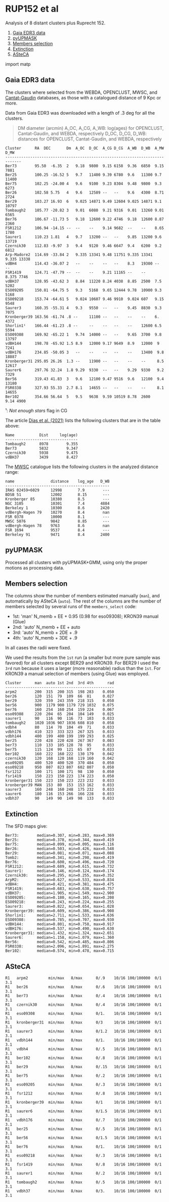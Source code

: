 
# RUP152 et al

Analysis of 8 distant clusters plus Ruprecht 152.

<!-- MarkdownTOC levels="1,2,3" autolink="true" style="ordered" -->

1. [Gaia EDR3 data](#gaia-edr3-data)
1. [pyUPMASK](#pyupmask)
1. [Members selection](#members-selection)
1. [Extinction](#extinction)
1. [ASteCA](#asteca)

<!-- /MarkdownTOC -->
import matp

## Gaia EDR3 data

The clusters where selected from the WEBDA, OPENCLUST, MWSC, and [Cantat-Gaudin](https://www.aanda.org/articles/aa/abs/2020/08/aa38192-20/aa38192-20.html) databases, as those with a catalogued distance of 9 Kpc or more.

Data from Gaia EDR3 was downloaded with a length of .3 deg for all the clusters.

> DM diameter (arcmin)
> A_OC, A_CG, A_WB: log(ages) for OPENCLUST, Cantat-Gaudin, and WEBDA,
> respectively
> D_OC, D_CG, D_WB: distances for OPENCLUST, Cantat-Gaudin, and WEBDA,
> respectively

```
Cluster      RA  DEC       Dm  A_OC  D_OC  A_CG D_CG  A_WB  D_WB  A_MW  D_MW
-----------------------------------------------------------------------------
Ber73        95.50  -6.35  2   9.18  9800  9.15 6158  9.36  6850  9.15  7881
Ber25        100.25 -16.52 5   9.7   11400 9.39 6780  9.6   11300 9.7   11400
Ber75        102.25 -24.00 4   9.6   9100  9.23 8304  9.48  9800  9.3   6273
Ber26        102.58 5.75   4   9.6   12589 --   --    9.6   4300  8.71  2724
Ber29        103.27 16.93  6   9.025 14871 9.49 12604 9.025 14871 9.1   10797
Tombaugh2    105.77 -20.82 3   9.01  6080  9.21 9316  9.01  13260 9.01  6565
Ber76        106.67 -11.73 5   9.18  12600 9.22 4746  9.18  12600 8.87  2360
FSR1212      106.94 -14.15 --  --    --    9.14 9682  --    --    8.65  1780
Saurer1      110.23 1.81   4   9.7   13200 --   --    9.85  13200 9.6   13719
Czernik30    112.83 -9.97  3   9.4   9120  9.46 6647  9.4   6200  9.2   6812
Arp-Madore2  114.69 -33.84 2   9.335 13341 9.48 11751 9.335 13341 9.335 13338
vdBH4        114.43 -36.07 2   --    --    --   --    8.3   19300 --    --
FSR1419      124.71 -47.79 --  --    --    9.21 11165 --    --    8.375 7746
vdBH37       128.95 -43.62 3   8.84  11220 8.24 4038  8.85  2500  7.5   5202
ESO09205     150.81 -64.75 5   9.3   5168  9.65 12444 9.78  10900 9.3   5168
ESO09218     153.74 -64.61 5   9.024 10607 9.46 9910  9.024 607   9.15  9548
Saurer3      160.35 -55.31 4   9.3   9550  --   --    9.45  8830  9.3   7075
Kronberger39 163.56 -61.74 .8 --     11100 --   --    --    --    6.    4372
Shorlin1¹    166.44 -61.23 .8 --     --    --   --    --    12600 6.5   5594
ESO09308     169.92 -65.22 1   9.74  14000 --   --    9.65  3700  9.8   13797
vdBH144      198.78 -65.92 1.5 8.9   12000 9.17 9649  8.9   12000  9    7241
vdBH176      234.85 -50.05 3   --    --    --   --    --    13400  9.8  18887
Kronberger31 295.05 26.26  1.3 --    11900 --   --    --    --     8.5  12617
Saurer6      297.76 32.24  1.8 9.29  9330  --   --    9.29  9330   9.2  7329
Ber56        319.43 41.83  3   9.6   12100 9.47 9516  9.6   12100  9.4  13180
FSR0338      327.93 55.33  2.7 8.1   14655 --   --    --    --     8.1  14655
Ber102       354.66 56.64  5   9.5   9638  9.59 10519 8.78  2600   9.14 4900
```
¹: *Not enough stars* flag in CG

The article [Dias et al. (2021)](https://ui.adsabs.harvard.edu/abs/2021MNRAS.504..356D/abstract) lists the following clusters that are in the table above:

```
Name           Dist     log(age)
--------------------------------
Tombaugh2      8978        9.355
Ber73          5832        9.347
Czernik30      5938        9.475
vdBH37         3439        8.427
```

The [MWSC](https://heasarc.gsfc.nasa.gov/W3Browse/all/mwsc.html) catalogue lists the following clusters in the analyzed distance range:

```
name                distance    log_age   D_WB
----------------------------------------------
IRAS 02459+6029     12998       7.9        ---
BDSB 51             12002       8.15       ---
Kronberger 85       10380       8.5        ---
NGC 3105            10301       7.4       4884
Berkeley 1          10300       8.6       2420
vdBergh-Hagen 79    10270       8.4        nan
FSR 0378            10000       8.1        ---
MWSC 5076           9842        8.85       ---
vdBergh-Hagen 78    9763        8.6        nan
FSR 1694            9537        8.4        ---
Berkeley 91         9471        8.4       2400
```



## pyUPMASK

Processed all clusters with pyUPMASK+GMM, using only the proper motions as processing data.



## Members selection

The columns show the number of members estimated manually (`man`), and automatically by ASteCA (`auto`). The rest of the columns are the number of members selected by several runs of the `members_select` code:

* 1st: 'man' N_memb + EE + 0.95 (0.98 for eso09308); KRON39 manual (Glue)
* 2nd: 'auto' N_memb + EE + auto
* 3rd: 'auto' N_memb + 2DE + .9
* 4th: 'auto' N_memb + 3DE + .9

In all cases the radii were fixed.

We used the results from the `1st` run (a smaller but more pure sample was favored) for all clusters except BER29 and KRON39. For BER29 I used the `3rd` run because it uses a larger (more reasonable) radius than the `1st`. For KRON39 a manual selection of members (using Glue) was employed.

```
Cluster      man  auto 1st 2nd  3rd 4th      rad
------------------------------------------------
arpm2        200  315  200 315  198 283    0.050
ber26        120  151  79  109  66  81     0.027
ber29        320  359  243 359  218 315    0.050
ber56        900  1179 900 1179 729 1032   0.075
ber76        160  254  160 254  159 224    0.067
eso09308     220  204  65  204  104 149    0.025
saurer1      90   116  90  116  73  103    0.033
tombaugh2    1020 1036 907 1036 608 810    0.058
vdbh4        80   114  70  104  49  71     0.033
vdbh176      410  323  333 323  267 325    0.033
vdbh144      400  199  400 199  199 293    0.025
ber25        220  428  220 428  267 367    0.083
ber73        110  133  105 128  78  95     0.033
ber75        115  124  99  121  65  87     0.033
ber102       160  222  160 222  130 179    0.042
czernik30    120  168  120 168  119 160    0.042
eso09205     400  520  400 520  370 484    0.050
eso09218     950  807  823 807  602 807    0.050
fsr1212      100  171  100 171  98  130    0.050
fsr1419      150  223  150 223  174 223    0.050
kronberger31 150  223  150 223  223 232    0.033
kronberger39 MAN  153  80  153  153 162    0.033
saurer3      160  248  160 248  175 232    0.033
saurer6      180  116  153 266  166 228    0.033
vdbh37       90   149  90  149  98  133    0.033
```



## Extinction

The SFD maps give:

```
Ber73:        median=0.307, min=0.283, max=0.369
Ber25:        median=0.378, min=0.344, max=0.419
Ber75:        median=0.099, min=0.095, max=0.116
Ber26:        median=0.503, min=0.426, max=0.548
Ber29:        median=0.081, min=0.071, max=0.088
Tomb2:        median=0.341, min=0.298, max=0.419
Ber76:        median=0.600, min=0.496, max=0.720
FSR1212:      median=0.689, min=0.615, max=0.732
Saurer1:      median=0.146, min=0.124, max=0.174
Czernik30:    median=0.295, min=0.255, max=0.352
ArpM2:        median=0.627, min=0.533, max=0.834
vdBH4:        median=0.421, min=0.381, max=0.475
FSR1419:      median=0.683, min=0.630, max=0.757
vdBH37:       median=1.905, min=1.549, max=2.900
ESO09205:     median=0.180, min=0.165, max=0.208
ESO09218:     median=0.243, min=0.224, max=0.255
Saurer3:      median=0.822, min=0.654, max=1.028
Kronberger39: median=0.609, min=0.386, max=0.908
Shorlin1:     median=2.711, min=1.533, max=4.636
ESO09308:     median=0.785, min=0.707, max=0.930
vdBH144:      median=0.801, min=0.758, max=0.917
vdBH176:      median=0.537, min=0.490, max=0.630
Kronberger31: median=1.432, min=1.324, max=2.651
Saurer6:      median=1.158, min=1.079, max=1.360
Ber56:        median=0.542, min=0.485, max=0.806
FSR0338:      median=2.096, min=1.891, max=2.275
Ber102:       median=0.574, min=0.478, max=0.715
```



## ASteCA

```
R1   arpm2         min/max   8/max      0/.9    10/16 100/100000  0/1   3.1
R1   ber26         min/max   8/max      0/.6    10/16 100/100000  0/1   3.1
R1   ber73         min/max   8/max      0/.4    10/16 100/100000  0/1   3.1
R1   czernik30     min/max   8/max      0/.4    10/16 100/100000  0/1   3.1
R1   eso09308      min/max   8/max      0/1.    10/16 100/100000  0/1   3.1
R1   kronberger31  min/max   8/max      0/3     10/16 100/100000  0/1   3.1
R1   saurer3       min/max   8/max      0/1.2   10/16 100/100000  0/1   3.1
R1   vdbh144       min/max   8/max      0/1.    10/16 100/100000  0/1   3.1
R1   vdbh4         min/max   8/max      0/.5    10/16 100/100000  0/1   3.1
R1   ber102        min/max   8/max      0/.8    10/16 100/100000  0/1   3.1
R1   ber29         min/max   8/max      0/.15   10/16 100/100000  0/1   3.1
R1   ber75         min/max   8/max      0/.2    10/16 100/100000  0/1   3.1
R1   eso09205      min/max   8/max      0/.3    10/16 100/100000  0/1   3.1
R1   fsr1212       min/max   8/max      0/.8    10/16 100/100000  0/1   3.1
R1   kronberger39  min/max   8/max      0/1     10/16 100/100000  0/1   3.1
R1   saurer6       min/max   8/max      0/1.5   10/16 100/100000  0/1   3.1
R1   vdbh176       min/max   8/max      0/.7    10/16 100/200000  0/1   3.1
R1   ber25         min/max   8/max      0/.5    10/16 100/100000  0/1   3.1
R1   ber56         min/max   8/max      0/1.5   10/16 100/100000  0/1   3.1
R1   ber76         min/max   8/max      0/1.    10/16 100/100000  0/1   3.1
R1   eso09218      min/max   8/max      0/.3    10/16 100/100000  0/1   3.1
R1   fsr1419       min/max   8/max      0/.8    10/16 100/100000  0/1   3.1
R1   saurer1       min/max   8/max      0/.2    10/16 100/100000  0/1   3.1
R1   tombaugh2     min/max   8/max      0/.5    10/16 100/100000  0/1   3.1
R1   vdbh37        min/max   8/max      0/3.    10/16 100/100000  0/1   3.1
```

